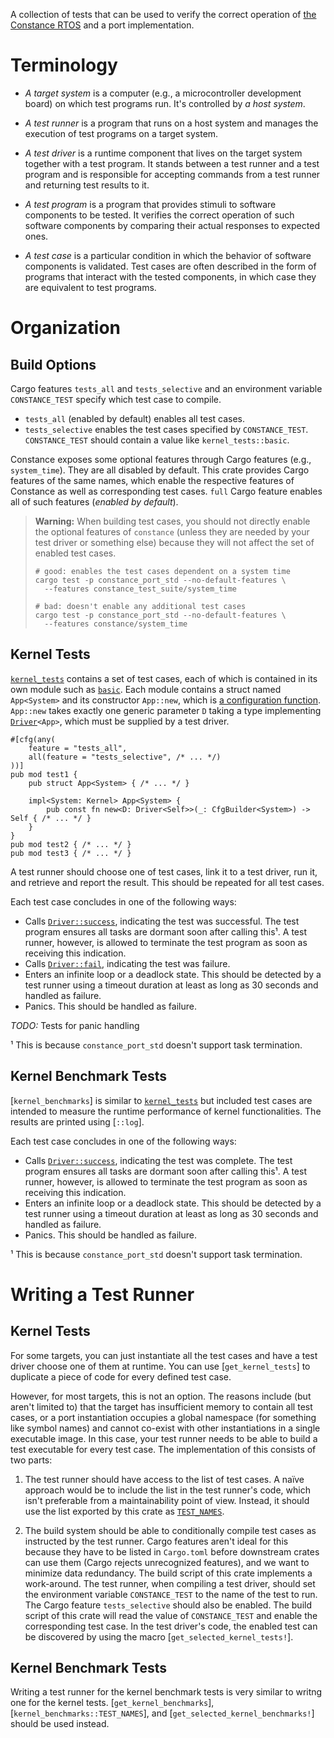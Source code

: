 A collection of tests that can be used to verify the correct operation of [the Constance RTOS] and a port implementation.

<div class="distractor"><a style="background-image: url(https://derpicdn.net/img/2014/4/5/593273/medium.png); padding-bottom: 66.66%" href="http://derpibooru.org/593273" title="She passed!"></a></div>

[the Constance RTOS]: constance

# Terminology

 - *A target system* is a computer (e.g., a microcontroller development board) on which test programs run. It's controlled by *a host system*.

 - *A test runner* is a program that runs on a host system and manages the execution of test programs on a target system.

 - *A test driver* is a runtime component that lives on the target system together with a test program. It stands between a test runner and a test program and is responsible for accepting commands from a test runner and returning test results to it.

 - *A test program* is a program that provides stimuli to software components to be tested. It verifies the correct operation of such software components by comparing their actual responses to expected ones.

 - *A test case* is a particular condition in which the behavior of software components is validated. Test cases are often described in the form of programs that interact with the tested components, in which case they are equivalent to test programs.

# Organization

## Build Options

Cargo features `tests_all` and `tests_selective` and an environment variable `CONSTANCE_TEST` specify which test case to compile.

- `tests_all` (enabled by default) enables all test cases.
- `tests_selective` enables the test cases specified by `CONSTANCE_TEST`. `CONSTANCE_TEST` should contain a value like `kernel_tests::basic`.

Constance exposes some optional features through Cargo features (e.g., `system_time`). They are all disabled by default. This crate provides Cargo features of the same names, which enable the respective features of Constance as well as corresponding test cases. `full` Cargo feature enables all of such features (*enabled by default*).

<div class="admonition-follows"></div>

> **Warning:** When building test cases, you should not directly enable the optional features of `constance` (unless they are needed by your test driver or something else) because they will not affect the set of enabled test cases.
>
> ```shell
> # good: enables the test cases dependent on a system time
> cargo test -p constance_port_std --no-default-features \
>   --features constance_test_suite/system_time
>
> # bad: doesn't enable any additional test cases
> cargo test -p constance_port_std --no-default-features \
>   --features constance/system_time
> ```

## Kernel Tests

[`kernel_tests`] contains a set of test cases, each of which is contained in its own module such as [`basic`]. Each module contains a struct named `App<System>` and its constructor `App::new`, which is [a configuration function]. `App::new` takes exactly one generic parameter `D` taking a type implementing [`Driver`]`<App>`, which must be supplied by a test driver.

```rust,ignore
#[cfg(any(
    feature = "tests_all",
    all(feature = "tests_selective", /* ... */)
))]
pub mod test1 {
    pub struct App<System> { /* ... */ }

    impl<System: Kernel> App<System> {
        pub const fn new<D: Driver<Self>>(_: CfgBuilder<System>) -> Self { /* ... */ }
    }
}
pub mod test2 { /* ... */ }
pub mod test3 { /* ... */ }
```

[`kernel_tests`]: crate::kernel_tests
[`basic`]: crate::kernel_tests::basic
[a configuration function]: constance#static-configuration
[`Driver`]: crate::kernel_tests::Driver

A test runner should choose one of test cases, link it to a test driver, run it, and retrieve and report the result. This should be repeated for all test cases.

Each test case concludes in one of the following ways:

 - Calls [`Driver::success`], indicating the test was successful. The test program ensures all tasks are dormant soon after calling this¹. A test runner, however, is allowed to terminate the test program as soon as receiving this indication.
 - Calls [`Driver::fail`], indicating the test was failure.
 - Enters an infinite loop or a deadlock state. This should be detected by a test runner using a timeout duration at least as long as 30 seconds and handled as failure.
 - Panics. This should be handled as failure.

*TODO:* Tests for panic handling

¹ This is because `constance_port_std` doesn't support task termination.

[`Driver::success`]: crate::kernel_tests::Driver::success
[`Driver::fail`]: crate::kernel_tests::Driver::fail

## Kernel Benchmark Tests

[`kernel_benchmarks`] is similar to [`kernel_tests`] but included test cases are intended to measure the runtime performance of kernel functionalities. The results are printed using [`::log`].

Each test case concludes in one of the following ways:

 - Calls [`Driver::success`], indicating the test was complete. The test program ensures all tasks are dormant soon after calling this¹. A test runner, however, is allowed to terminate the test program as soon as receiving this indication.
 - Enters an infinite loop or a deadlock state. This should be detected by a test runner using a timeout duration at least as long as 30 seconds and handled as failure.
 - Panics. This should be handled as failure.

¹ This is because `constance_port_std` doesn't support task termination.

# Writing a Test Runner

## Kernel Tests

For some targets, you can just instantiate all the test cases and have a test driver choose one of them at runtime. You can use [`get_kernel_tests`] to duplicate a piece of code for every defined test case.

However, for most targets, this is not an option. The reasons include (but aren't limited to) that the target has insufficient memory to contain all test cases, or a port instantiation occupies a global namespace (for something like symbol names) and cannot co-exist with other instantiations in a single executable image. In this case, your test runner needs to be able to build a test executable for every test case. The implementation of this consists of two parts:

 1. The test runner should have access to the list of test cases. A naïve approach would be to include the list in the test runner's code, which isn't preferable from a maintainability point of view. Instead, it should use the list exported by this crate as [`TEST_NAMES`].

 2. The build system should be able to conditionally compile test cases as instructed by the test runner. Cargo features aren't ideal for this because they have to be listed in `Cargo.toml` before downstream crates can use them (Cargo rejects unrecognized features), and we want to minimize data redundancy. The build script of this crate implements a work-around. The test runner, when compiling a test driver, should set the environment variable `CONSTANCE_TEST` to the name of the test to run. The Cargo feature `tests_selective` should also be enabled. The build script of this crate will read the value of `CONSTANCE_TEST` and enable the corresponding test case. In the test driver's code, the enabled test can be discovered by using the macro [`get_selected_kernel_tests!`].

[`TEST_NAMES`]: crate::kernel_tests::TEST_NAMES

## Kernel Benchmark Tests

Writing a test runner for the kernel benchmark tests is very similar to writng one for the kernel tests. [`get_kernel_benchmarks`], [`kernel_benchmarks::TEST_NAMES`], and [`get_selected_kernel_benchmarks!`] should be used instead.
